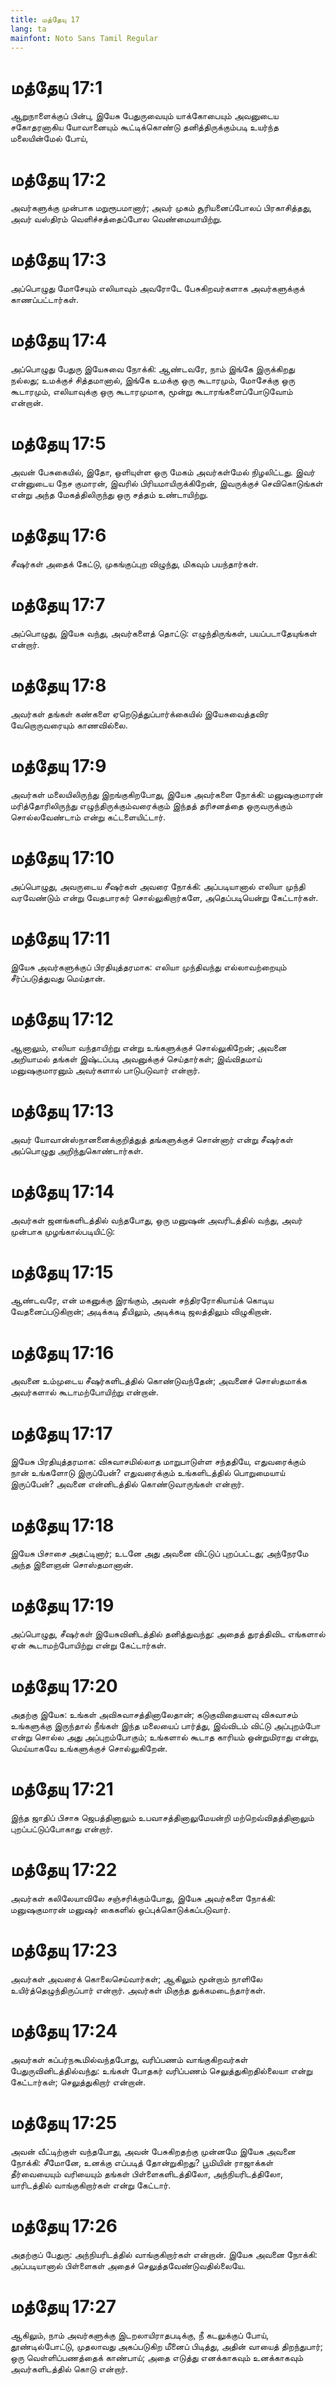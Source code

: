 ```yaml
---
title: மத்தேயு 17
lang: ta
mainfont: Noto Sans Tamil Regular
---
```


# மத்தேயு 17:1

ஆறுநாளைக்குப் பின்பு, இயேசு பேதுருவையும் யாக்கோபையும் அவனுடைய சகோதரனாகிய யோவானையும் கூட்டிக்கொண்டு தனித்திருக்கும்படி உயர்ந்த மலையின்மேல் போய்,

# மத்தேயு 17:2

அவர்களுக்கு முன்பாக மறுரூபமானார்; அவர் முகம் சூரியனைப்போலப் பிரகாசித்தது, அவர் வஸ்திரம் வெளிச்சத்தைப்போல வெண்மையாயிற்று.

# மத்தேயு 17:3

அப்பொழுது மோசேயும் எலியாவும் அவரோடே பேசுகிறவர்களாக அவர்களுக்குக் காணப்பட்டார்கள்.

# மத்தேயு 17:4

அப்பொழுது பேதுரு இயேசுவை நோக்கி: ஆண்டவரே, நாம் இங்கே இருக்கிறது நல்லது; உமக்குச் சித்தமானால், இங்கே உமக்கு ஒரு கூடாரமும், மோசேக்கு ஒரு கூடாரமும், எலியாவுக்கு ஒரு கூடாரமுமாக, மூன்று கூடாரங்களைப்போடுவோம் என்றான்.

# மத்தேயு 17:5

அவன் பேசுகையில், இதோ, ஒளியுள்ள ஒரு மேகம் அவர்கள்மேல் நிழலிட்டது. இவர் என்னுடைய நேச குமாரன், இவரில் பிரியமாயிருக்கிறேன், இவருக்குச் செவிகொடுங்கள் என்று அந்த மேகத்திலிருந்து ஒரு சத்தம் உண்டாயிற்று.

# மத்தேயு 17:6

சீஷர்கள் அதைக் கேட்டு, முகங்குப்புற விழுந்து, மிகவும் பயந்தார்கள்.

# மத்தேயு 17:7

அப்பொழுது, இயேசு வந்து, அவர்களைத் தொட்டு: எழுந்திருங்கள், பயப்படாதேயுங்கள் என்றார்.

# மத்தேயு 17:8

அவர்கள் தங்கள் கண்களை ஏறெடுத்துப்பார்க்கையில் இயேசுவைத்தவிர வேறொருவரையும் காணவில்லை.

# மத்தேயு 17:9

அவர்கள் மலையிலிருந்து இறங்குகிறபோது, இயேசு அவர்களை நோக்கி: மனுஷகுமாரன் மரித்தோரிலிருந்து எழுந்திருக்கும்வரைக்கும் இந்தத் தரிசனத்தை ஒருவருக்கும் சொல்லவேண்டாம் என்று கட்டளையிட்டார்.

# மத்தேயு 17:10

அப்பொழுது, அவருடைய சீஷர்கள் அவரை நோக்கி: அப்படியானால் எலியா முந்தி வரவேண்டும் என்று வேதபாரகர் சொல்லுகிறார்களே, அதெப்படியென்று கேட்டார்கள்.

# மத்தேயு 17:11

இயேசு அவர்களுக்குப் பிரதியுத்தரமாக: எலியா முந்திவந்து எல்லாவற்றையும் சீர்ப்படுத்துவது மெய்தான்.

# மத்தேயு 17:12

ஆனாலும், எலியா வந்தாயிற்று என்று உங்களுக்குச் சொல்லுகிறேன்; அவனை அறியாமல் தங்கள் இஷ்டப்படி அவனுக்குச் செய்தார்கள்; இவ்விதமாய் மனுஷகுமாரனும் அவர்களால் பாடுபடுவார் என்றார்.

# மத்தேயு 17:13

அவர் யோவான்ஸ்நானனைக்குறித்துத் தங்களுக்குச் சொன்னார் என்று சீஷர்கள் அப்பொழுது அறிந்துகொண்டார்கள்.

# மத்தேயு 17:14

அவர்கள் ஜனங்களிடத்தில் வந்தபோது, ஒரு மனுஷன் அவரிடத்தில் வந்து, அவர் முன்பாக முழங்கால்படியிட்டு:

# மத்தேயு 17:15

ஆண்டவரே, என் மகனுக்கு இரங்கும், அவன் சந்திரரோகியாய்க் கொடிய வேதனைப்படுகிறான்; அடிக்கடி தீயிலும், அடிக்கடி ஜலத்திலும் விழுகிறான்.

# மத்தேயு 17:16

அவனை உம்முடைய சீஷர்களிடத்தில் கொண்டுவந்தேன்; அவனைச் சொஸ்தமாக்க அவர்களால் கூடாமற்போயிற்று என்றான்.

# மத்தேயு 17:17

இயேசு பிரதியுத்தரமாக: விசுவாசமில்லாத மாறுபாடுள்ள சந்ததியே, எதுவரைக்கும் நான் உங்களோடு இருப்பேன்? எதுவரைக்கும் உங்களிடத்தில் பொறுமையாய் இருப்பேன்? அவனை என்னிடத்தில் கொண்டுவாருங்கள் என்றார்.

# மத்தேயு 17:18

இயேசு பிசாசை அதட்டினார்; உடனே அது அவனை விட்டுப் புறப்பட்டது; அந்நேரமே அந்த இளைஞன் சொஸ்தமானான்.

# மத்தேயு 17:19

அப்பொழுது, சீஷர்கள் இயேசுவினிடத்தில் தனித்துவந்து: அதைத் துரத்திவிட எங்களால் ஏன் கூடாமற்போயிற்று என்று கேட்டார்கள்.

# மத்தேயு 17:20

அதற்கு இயேசு: உங்கள் அவிசுவாசத்தினாலேதான்; கடுகுவிதையளவு விசுவாசம் உங்களுக்கு இருந்தால் நீங்கள் இந்த மலையைப் பார்த்து, இவ்விடம் விட்டு அப்புறம்போ என்று சொல்ல அது அப்புறம்போகும்; உங்களால் கூடாத காரியம் ஒன்றுமிராது என்று, மெய்யாகவே உங்களுக்குச் சொல்லுகிறேன்.

# மத்தேயு 17:21

இந்த ஜாதிப் பிசாசு ஜெபத்தினாலும் உபவாசத்தினாலுமேயன்றி மற்றெவ்விதத்தினாலும் புறப்பட்டுப்போகாது என்றார்.

# மத்தேயு 17:22

அவர்கள் கலிலேயாவிலே சஞ்சரிக்கும்போது, இயேசு அவர்களை நோக்கி: மனுஷகுமாரன் மனுஷர் கைகளில் ஒப்புக்கொடுக்கப்படுவார்.

# மத்தேயு 17:23

அவர்கள் அவரைக் கொலைசெய்வார்கள்; ஆகிலும் மூன்றாம் நாளிலே உயிர்த்தெழுந்திருப்பார் என்றார். அவர்கள் மிகுந்த துக்கமடைந்தார்கள்.

# மத்தேயு 17:24

அவர்கள் கப்பர்நகூமில்வந்தபோது, வரிப்பணம் வாங்குகிறவர்கள் பேதுருவினிடத்தில்வந்து: உங்கள் போதகர் வரிப்பணம் செலுத்துகிறதில்லையா என்று கேட்டார்கள்; செலுத்துகிறார் என்றான்.

# மத்தேயு 17:25

அவன் வீட்டிற்குள் வந்தபோது, அவன் பேசுகிறதற்கு முன்னமே இயேசு அவனை நோக்கி: சீமோனே, உனக்கு எப்படித் தோன்றுகிறது? பூமியின் ராஜாக்கள் தீர்வையையும் வரியையும் தங்கள் பிள்ளைகளிடத்திலோ, அந்நியரிடத்திலோ, யாரிடத்தில் வாங்குகிறார்கள் என்று கேட்டார்.

# மத்தேயு 17:26

அதற்குப் பேதுரு: அந்நியரிடத்தில் வாங்குகிறார்கள் என்றான். இயேசு அவனை நோக்கி: அப்படியானால் பிள்ளைகள் அதைச் செலுத்தவேண்டுவதில்லையே.

# மத்தேயு 17:27

ஆகிலும், நாம் அவர்களுக்கு இடறலாயிராதபடிக்கு, நீ கடலுக்குப் போய், தூண்டில்போட்டு, முதலாவது அகப்படுகிற மீனைப் பிடித்து, அதின் வாயைத் திறந்துபார்; ஒரு வெள்ளிப்பணத்தைக் காண்பாய்; அதை எடுத்து எனக்காகவும் உனக்காகவும் அவர்களிடத்தில் கொடு என்றார்.

